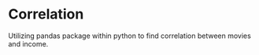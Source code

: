# Correlation
Utilizing pandas package within python to find correlation between movies and income.
